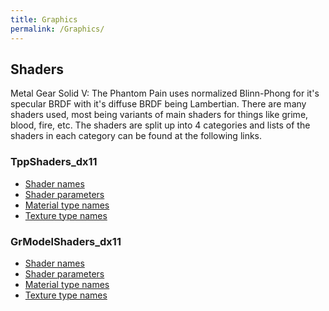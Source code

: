 ```yaml
---
title: Graphics
permalink: /Graphics/
---
```


## Shaders

Metal Gear Solid V: The Phantom Pain uses normalized Blinn-Phong for
it's specular BRDF with it's diffuse BRDF being Lambertian. There are
many shaders used, most being variants of main shaders for things like
grime, blood, fire, etc. The shaders are split up into 4 categories and
lists of the shaders in each category can be found at the following
links.

### TppShaders_dx11

  - [Shader
    names](https://gist.github.com/youarebritish/66a8bd0417037d9712f0053dddbabf81)
  - [Shader
    parameters](https://gist.github.com/youarebritish/849b9b028f021e95c7baa184375e73e5)
  - [Material type
    names](https://gist.github.com/youarebritish/73792041172450b44b7c7114f539c9e2)
  - [Texture type
    names](https://gist.github.com/youarebritish/65bfa07e502ce16480df1611ea99ee4a)

### GrModelShaders_dx11

  - [Shader
    names](https://gist.github.com/youarebritish/61c34fe32ee6b39c631e51fb3b54ebcc)
  - [Shader
    parameters](https://gist.github.com/youarebritish/4293443ff0077e58a7a3490db09e83ee)
  - [Material type
    names](https://gist.github.com/youarebritish/5d4f8cd252bc8a9c1ebff00590aad091)
  - [Texture type
    names](https://gist.github.com/youarebritish/62ea8a552143a7f70da19be23db6c4c3)